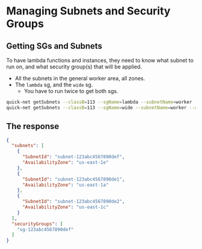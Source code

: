 # Managing Subnets and Security Groups

## Getting SGs and Subnets

To have lambda functions and instances, they need to know what subnet to run on, and
what security group(s) that will be applied.

* All the subnets in the general worker area, all zones.
* The `lambda` sg, and the `wide` sg.
  * You have to run twice to get both sgs.

```sh
quick-net getSubnets --classB=113 --sgName=lambda --subnetName=worker --azLetter=a,c,e --ids --machine | jq '.'
quick-net getSubnets --classB=113 --sgName=wide --subnetName=worker --azLetter=a,c,e --ids --machine | jq '.'
```

## The response

```json
{
  "subnets": [
    {
      "SubnetId": "subnet-123abc4567890def",
      "AvailabilityZone": "us-east-1e"
    },
    {
      "SubnetId": "subnet-123abc4567890de1",
      "AvailabilityZone": "us-east-1a"
    },
    {
      "SubnetId": "subnet-123abc4567890de2",
      "AvailabilityZone": "us-east-1c"
    }
  ],
  "securityGroups": [
    "sg-123abc4567890def"
  ]
}
```
